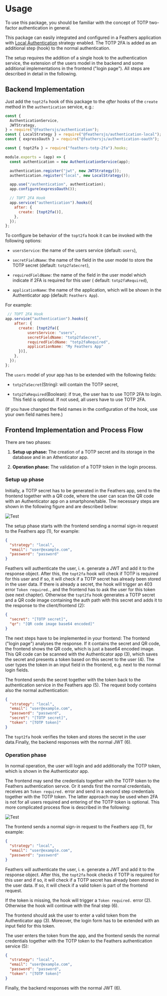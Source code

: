 # Usage

To use this package, you should be familiar with the concept of TOTP two-factor authentication in general.

This package can easily integrated and configured in a Feathers application with [Local Authentication](https://docs.feathersjs.com/api/authentication/local.html) strategy enabled. The TOTP 2FA is added as an additional step (hook) to the normal authentication.

The setup requires the addition of a single hook to the authentication service, the extension of the users model in the backend and some additional implementations in the frontend ("login page"). All steps are described in detail in the following.

## Backend Implementation

Just add the `topt2fa` hook of this package to the _after_ hooks of the `create` method in the `authentication` service, e.g.:

```js
const {
  AuthenticationService,
  JWTStrategy,
} = require("@feathersjs/authentication");
const { LocalStrategy } = require("@feathersjs/authentication-local");
const { expressOauth } = require("@feathersjs/authentication-oauth");

const { topt2fa } = require("feathers-totp-2fa").hooks;

module.exports = (app) => {
  const authentication = new AuthenticationService(app);

  authentication.register("jwt", new JWTStrategy());
  authentication.register("local", new LocalStrategy());

  app.use("/authentication", authentication);
  app.configure(expressOauth());

  // TOPT 2FA Hook
  app.service("authentication").hooks({
    after: {
      create: [topt2fa()],
    },
  });
};
```

To configure be behavior of the `topt2fa` hook it can be invoked with the following options:

- `usersService`: the name of the users service (default: `users`),

- `secretFieldName`: the name of the field in the user model to store the TOTP secret (default: `totp2faSecret`),

- `requiredFieldName`: the name of the field in the user model which indicate if 2FA is required for this user ( default: `totp2faRequired`),

- `applicationName`: the name of the application, which will be shown in the Authenticator app (default: `Feathers App`).

For example:

```js
 // TOPT 2FA Hook
app.service("authentication").hooks({
    after: {
      create: [topt2fa({
          usersService: "users",
          secretFieldName: "totp2faSecret",
          requiredFieldName: "totp2faRequired",
          applicationName: "My Feathers App"
      })],
    },
  });
};
```

The `users` model of your app has to be extended with the following fields:

- `totp2faSecret`(String): will contain the TOTP secret,

- `totp2faRequired`(Boolean): if true, the user has to use TOTP 2FA to login. This field is optional. If not used, all users have to use TOTP 2FA.

(If you have changed the field names in the configuration of the hook, use your own field names here.)

## Frontend Implementation and Process Flow

There are two phases:

1. **Setup up phase:** The creation of a TOTP secret and its storage in the database and in an Athenticator app.

2. **Operation phase:** The validation of a TOTP token in the login process.

### Setup up phase

Initially, a TOTP secret has to be generated in the Feathers app, send to the frontend together with a QR code, where the user can scan the QR code with an Authenticator app on a smartphone/table. The necessary steps are shown in the following figure and are described below:

![Test](images/process_flow_initial.png)

The setup phase starts with the frontend sending a normal sign-in request to the Feathers app (1), for example:

```json
{
  "strategy": "local",
  "email": "user@example.com",
  "password": "password"
}
```

Feathers will authenticate the user, i. e. generate a JWT and add it to the response object. After this, the `topt2fa` hook will check if TOTP is required for this user and if so, it will check if a TOTP secret has already been stored in the user data. If there is already a secret, the hook will trigger an 403 error `Token required.`, and the frontend has to ask the user for this token (see next chapter). Otherwise the `topt2fa` hook generates a TOTP secret and a QR code image containing the auth path with this secret and adds it to the response to the client/frontend (2):

```json
{
  "secret": "[TOTP secret]",
  "qr": "[QR code image base64 encoded]"
}
```

The next steps have to be implemented in your frontend: The frontend ("login page") analyses the response. If it contains the secret and QR code, the frontend shows the QR code, which is just a base64 encoded image. This QR code can be scanned with the Authenticator app (3), which saves the secret and presents a token based on this secret to the user (4). The user types the token in an input field in the frontend, e.g. next to the normal login fields.

The frontend sends the secret together with the token back to the authentication service in the Feathers app (5). The request body contains also the normal authentication:

```json
{
  "strategy": "local",
  "email": "user@example.com",
  "password": "password",
  "secret": "[TOTP secret]",
  "token": "[TOTP token]"
}
```

The `topt2fa` hook verifies the token and stores the secret in the user data.Finally, the backend responses with the normal JWT (6).

### Operation phase

In normal operation, the user will login and add additionally the TOTP token, which is shown in the Authenticator app.

The frontend may send the credentials together with the TOTP token to the Feathers authentication servce. Or it sends first the normal credentials, receives an `Token required.` error and send in a second step credentials together with the TOTP token. The latter approach may be used when 2FA is not for all users required and entering of the TOTP token is optional. This more complicated process flow is described in the following:

![Test](images/process_flow.png)

The frontend sends a normal sign-in request to the Feathers app (1), for example:

```json
{
  "strategy": "local",
  "email": "user@example.com",
  "password": "password"
}
```

Feathers will authenticate the user, i. e. generate a JWT and add it to the response object. After this, the `topt2fa` hook checks if TOTP is required for this user and if so, it will check if a TOTP secret has already been stored in the user data. If so, it will check if a valid token is part of the frontend request.

If the token is missing, the hook will trigger a `Token required.` error (2). Otherwise the hook will continue with the final step (6).

The frontend should ask the user to enter a valid token from the Authenticator app (3). Moreover, the login form has to be extended with an input field for this token.

The user enters the token from the app, and the frontend sends the normal credentials together with the TOTP token to the Feathers authentication service (5):

```json
{
  "strategy": "local",
  "email": "user@example.com",
  "password": "password",
  "token": "[TOTP token]"
}
```

Finally, the backend responses with the normal JWT (6).
